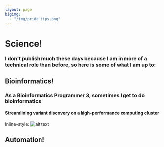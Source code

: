```yaml
---
layout: page
bigimg: 
  - "/img/pride_tips.png"
---
```


# Science!

### I don't publish much these days because I am in more of a technical role than before, so here is some of what I am up to:

## Bioinformatics!

### As a Bioinformatics Programmer 3, sometimes I get to do bioinformatics

#### Streamlining variant discovery on a high-performance computing cluster

Inline-style: 
![alt text](/img/pride_tips.png "Rough pipeline on computing cluster")

## Automation!
